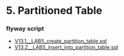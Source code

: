 # 5. Partitioned Table
 
 ### flyway script
 + [V13.1__LAB5_create_partition_table.sql](../flyway-6.4.1/sql/V13.1__LAB5_create_partition_table.sql)
 + [V13.2__LAB5_insert_into_partition_table.sql](../flyway-6.4.1/sql/V13.2__LAB5_insert_into_partition_table.sql)


 

